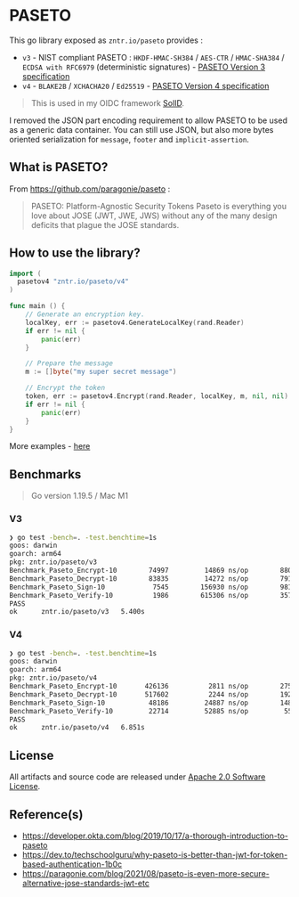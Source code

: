 # PASETO

This go library exposed as `zntr.io/paseto` provides :

* `v3` - NIST compliant PASETO : `HKDF-HMAC-SH384` / `AES-CTR` / `HMAC-SHA384` / `ECDSA with RFC6979` (deterministic signatures) - [PASETO Version 3 specification](https://github.com/paseto-standard/paseto-spec/blob/master/docs/01-Protocol-Versions/Version3.md)
* `v4` - `BLAKE2B` / `XCHACHA20` / `Ed25519` - [PASETO Version 4 specification](https://github.com/paseto-standard/paseto-spec/blob/master/docs/01-Protocol-Versions/Version4.md)

> This is used in my OIDC framework [SolID](https://github.com/zntrio/solid).

I removed the JSON part encoding requirement to allow PASETO to be used as a 
generic data container. You can still use JSON, but also more bytes oriented 
serialization for `message`,  `footer` and `implicit-assertion`.

## What is PASETO?

From https://github.com/paragonie/paseto :

> PASETO: Platform-Agnostic Security Tokens
> Paseto is everything you love about JOSE (JWT, JWE, JWS) without any of the many design deficits that plague the JOSE standards.

## How to use the library?

```go
import (
  pasetov4 "zntr.io/paseto/v4"
)

func main () {
	// Generate an encryption key.
	localKey, err := pasetov4.GenerateLocalKey(rand.Reader)
	if err != nil {
		panic(err)
	}

	// Prepare the message
	m := []byte("my super secret message")

	// Encrypt the token
	token, err := pasetov4.Encrypt(rand.Reader, localKey, m, nil, nil)
	if err != nil {
		panic(err)
	}
}
```

More examples - [here](example_test.go)

## Benchmarks

> Go version 1.19.5 / Mac M1

### V3

```sh
❯ go test -bench=. -test.benchtime=1s
goos: darwin
goarch: arm64
pkg: zntr.io/paseto/v3
Benchmark_Paseto_Encrypt-10    	   74997	     14869 ns/op	    8800 B/op	      70 allocs/op
Benchmark_Paseto_Decrypt-10    	   83835	     14272 ns/op	    7912 B/op	      66 allocs/op
Benchmark_Paseto_Sign-10       	    7545	    156930 ns/op	    9812 B/op	      99 allocs/op
Benchmark_Paseto_Verify-10     	    1986	    615306 ns/op	    3578 B/op	      59 allocs/op
PASS
ok  	zntr.io/paseto/v3	5.400s
```

### V4

```sh
❯ go test -bench=. -test.benchtime=1s
goos: darwin
goarch: arm64
pkg: zntr.io/paseto/v4
Benchmark_Paseto_Encrypt-10    	  426136	      2811 ns/op	    2752 B/op	      23 allocs/op
Benchmark_Paseto_Decrypt-10    	  517602	      2244 ns/op	    1920 B/op	      19 allocs/op
Benchmark_Paseto_Sign-10       	   48186	     24887 ns/op	    1480 B/op	      15 allocs/op
Benchmark_Paseto_Verify-10     	   22714	     52885 ns/op	     552 B/op	      10 allocs/op
PASS
ok  	zntr.io/paseto/v4	6.851s
```

## License

All artifacts and source code are released under [Apache 2.0 Software License](LICENSE).

## Reference(s)

- <https://developer.okta.com/blog/2019/10/17/a-thorough-introduction-to-paseto>
- <https://dev.to/techschoolguru/why-paseto-is-better-than-jwt-for-token-based-authentication-1b0c>
- <https://paragonie.com/blog/2021/08/paseto-is-even-more-secure-alternative-jose-standards-jwt-etc>
